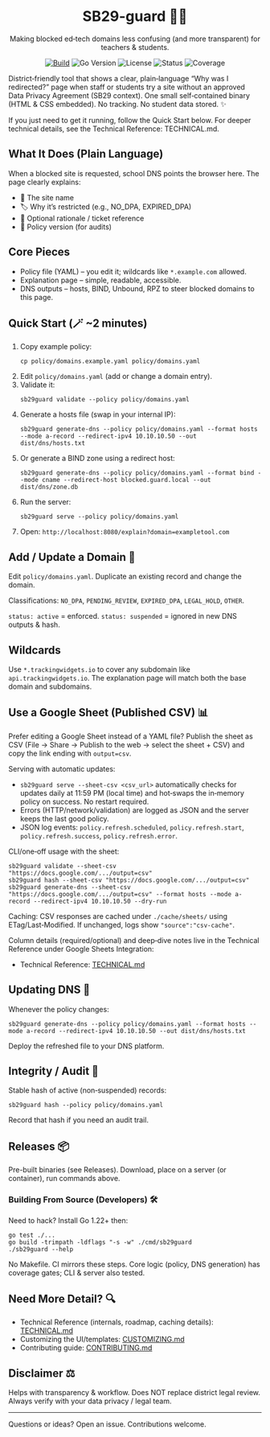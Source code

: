 <div align="center">

# SB29-guard 🚦📘

Making blocked ed‑tech domains less confusing (and more transparent) for teachers & students.

<!-- Badges -->
[![Build](https://github.com/RiceC-at-MasonHS/SB29-guard/actions/workflows/ci.yml/badge.svg)](../../actions)
![Go Version](https://img.shields.io/badge/go-1.22+-00ADD8?logo=go)
![License](https://img.shields.io/badge/license-AGPL--3.0-blue)
![Status](https://img.shields.io/badge/status-early%20preview-orange)
![Coverage](https://img.shields.io/badge/coverage-core%2080%25+-brightgreen)

</div>

District‑friendly tool that shows a clear, plain‑language “Why was I redirected?” page when staff or students try a site without an approved Data Privacy Agreement (SB29 context). One small self‑contained binary (HTML & CSS embedded). No tracking. No student data stored. ✨

If you just need to get it running, follow the Quick Start below. For deeper technical details, see the Technical Reference: TECHNICAL.md.

## What It Does (Plain Language)
When a blocked site is requested, school DNS points the browser here. The page clearly explains:
* 🔗 The site name
* 🏷️ Why it’s restricted (e.g., NO_DPA, EXPIRED_DPA)
* 📝 Optional rationale / ticket reference
* 📌 Policy version (for audits)

## Core Pieces
* Policy file (YAML) – you edit it; wildcards like `*.example.com` allowed.
* Explanation page – simple, readable, accessible.
* DNS outputs – hosts, BIND, Unbound, RPZ to steer blocked domains to this page.

## Quick Start (🪄 ~2 minutes)
1. Copy example policy:
	```
	cp policy/domains.example.yaml policy/domains.yaml
	```
2. Edit `policy/domains.yaml` (add or change a domain entry).
3. Validate it:
	```
	sb29guard validate --policy policy/domains.yaml
	```
4. Generate a hosts file (swap in your internal IP):
	```
	sb29guard generate-dns --policy policy/domains.yaml --format hosts --mode a-record --redirect-ipv4 10.10.10.50 --out dist/dns/hosts.txt
	```
5. Or generate a BIND zone using a redirect host:
	```
	sb29guard generate-dns --policy policy/domains.yaml --format bind --mode cname --redirect-host blocked.guard.local --out dist/dns/zone.db
	```
6. Run the server:
	```
	sb29guard serve --policy policy/domains.yaml
	```
7. Open:
	`http://localhost:8080/explain?domain=exampletool.com`

## Add / Update a Domain 🧾
Edit `policy/domains.yaml`. Duplicate an existing record and change the domain.

Classifications: `NO_DPA`, `PENDING_REVIEW`, `EXPIRED_DPA`, `LEGAL_HOLD`, `OTHER`.

`status: active` = enforced. `status: suspended` = ignored in new DNS outputs & hash.

## Wildcards
Use `*.trackingwidgets.io` to cover any subdomain like `api.trackingwidgets.io`. The explanation page will match both the base domain and subdomains.

## Use a Google Sheet (Published CSV) 📊
Prefer editing a Google Sheet instead of a YAML file? Publish the sheet as CSV (File → Share → Publish to the web → select the sheet + CSV) and copy the link ending with `output=csv`.

Serving with automatic updates:
- `sb29guard serve --sheet-csv <csv_url>` automatically checks for updates daily at 11:59 PM (local time) and hot‑swaps the in‑memory policy on success. No restart required.
- Errors (HTTP/network/validation) are logged as JSON and the server keeps the last good policy.
- JSON log events: `policy.refresh.scheduled`, `policy.refresh.start`, `policy.refresh.success`, `policy.refresh.error`.

CLI/one‑off usage with the sheet:
```
sb29guard validate --sheet-csv "https://docs.google.com/.../output=csv"
sb29guard hash --sheet-csv "https://docs.google.com/.../output=csv"
sb29guard generate-dns --sheet-csv "https://docs.google.com/.../output=csv" --format hosts --mode a-record --redirect-ipv4 10.10.10.50 --dry-run
```

Caching: CSV responses are cached under `./cache/sheets/` using ETag/Last‑Modified. If unchanged, logs show `"source":"csv-cache"`.

Column details (required/optional) and deep‑dive notes live in the Technical Reference under Google Sheets Integration:
- Technical Reference: [TECHNICAL.md](./TECHNICAL.md#google-sheets-integration-published-csv-%E2%80%93-implemented-v01)

## Updating DNS 🔁
Whenever the policy changes:
```
sb29guard generate-dns --policy policy/domains.yaml --format hosts --mode a-record --redirect-ipv4 10.10.10.50 --out dist/dns/hosts.txt
```
Deploy the refreshed file to your DNS platform.

## Integrity / Audit 🔐
Stable hash of active (non‑suspended) records:
```
sb29guard hash --policy policy/domains.yaml
```
Record that hash if you need an audit trail.

## Releases 📦
Pre-built binaries (see Releases). Download, place on a server (or container), run commands above.

### Building From Source (Developers) 🛠️
Need to hack? Install Go 1.22+ then:
```
go test ./...
go build -trimpath -ldflags "-s -w" ./cmd/sb29guard
./sb29guard --help
```
No Makefile. CI mirrors these steps. Core logic (policy, DNS generation) has coverage gates; CLI & server also tested.

## Need More Detail? 🔍
- Technical Reference (internals, roadmap, caching details): [TECHNICAL.md](./TECHNICAL.md)
- Customizing the UI/templates: [CUSTOMIZING.md](./CUSTOMIZING.md)
- Contributing guide: [CONTRIBUTING.md](./CONTRIBUTING.md)

## Disclaimer ⚖️
Helps with transparency & workflow. Does NOT replace district legal review. Always verify with your data privacy / legal team.

---
Questions or ideas? Open an issue. Contributions welcome.
